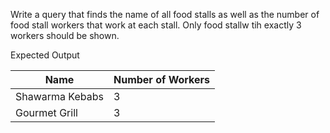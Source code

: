 Write a query that finds the name of all food stalls as well as the number of food stall workers that work at each stall. Only food stallw tih exactly 3 workers should be shown.

Expected Output

| Name              | Number of Workers|
| ------------------|------------------|
| Shawarma Kebabs   | 3                |
| Gourmet Grill     | 3                |